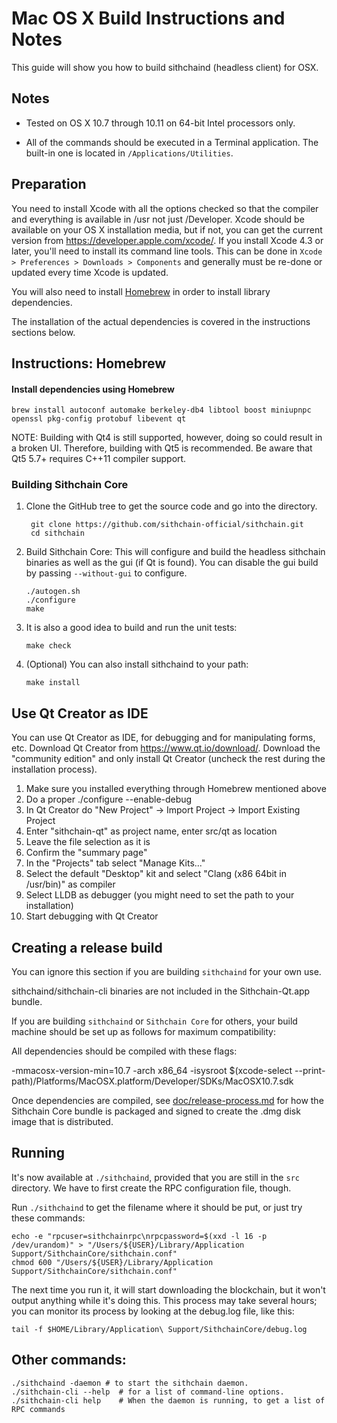 Mac OS X Build Instructions and Notes
====================================
This guide will show you how to build sithchaind (headless client) for OSX.

Notes
-----

* Tested on OS X 10.7 through 10.11 on 64-bit Intel processors only.

* All of the commands should be executed in a Terminal application. The
built-in one is located in `/Applications/Utilities`.

Preparation
-----------

You need to install Xcode with all the options checked so that the compiler
and everything is available in /usr not just /Developer. Xcode should be
available on your OS X installation media, but if not, you can get the
current version from https://developer.apple.com/xcode/. If you install
Xcode 4.3 or later, you'll need to install its command line tools. This can
be done in `Xcode > Preferences > Downloads > Components` and generally must
be re-done or updated every time Xcode is updated.

You will also need to install [Homebrew](http://brew.sh) in order to install library
dependencies.

The installation of the actual dependencies is covered in the instructions
sections below.

Instructions: Homebrew
----------------------

#### Install dependencies using Homebrew

    brew install autoconf automake berkeley-db4 libtool boost miniupnpc openssl pkg-config protobuf libevent qt

NOTE: Building with Qt4 is still supported, however, doing so could result in a broken UI. Therefore, building with Qt5 is recommended. Be aware that Qt5 5.7+ requires C++11 compiler support.

### Building Sithchain Core

1. Clone the GitHub tree to get the source code and go into the directory.

        git clone https://github.com/sithchain-official/sithchain.git
        cd sithchain

2.  Build Sithchain Core:
    This will configure and build the headless sithchain binaries as well as the gui (if Qt is found).
    You can disable the gui build by passing `--without-gui` to configure.

        ./autogen.sh
        ./configure
        make

3.  It is also a good idea to build and run the unit tests:

        make check

4.  (Optional) You can also install sithchaind to your path:

        make install

Use Qt Creator as IDE
------------------------
You can use Qt Creator as IDE, for debugging and for manipulating forms, etc.
Download Qt Creator from https://www.qt.io/download/. Download the "community edition" and only install Qt Creator (uncheck the rest during the installation process).

1. Make sure you installed everything through Homebrew mentioned above
2. Do a proper ./configure --enable-debug
3. In Qt Creator do "New Project" -> Import Project -> Import Existing Project
4. Enter "sithchain-qt" as project name, enter src/qt as location
5. Leave the file selection as it is
6. Confirm the "summary page"
7. In the "Projects" tab select "Manage Kits..."
8. Select the default "Desktop" kit and select "Clang (x86 64bit in /usr/bin)" as compiler
9. Select LLDB as debugger (you might need to set the path to your installation)
10. Start debugging with Qt Creator

Creating a release build
------------------------
You can ignore this section if you are building `sithchaind` for your own use.

sithchaind/sithchain-cli binaries are not included in the Sithchain-Qt.app bundle.

If you are building `sithchaind` or `Sithchain Core` for others, your build machine should be set up
as follows for maximum compatibility:

All dependencies should be compiled with these flags:

 -mmacosx-version-min=10.7
 -arch x86_64
 -isysroot $(xcode-select --print-path)/Platforms/MacOSX.platform/Developer/SDKs/MacOSX10.7.sdk

Once dependencies are compiled, see [doc/release-process.md](release-process.md) for how the Sithchain Core
bundle is packaged and signed to create the .dmg disk image that is distributed.

Running
-------

It's now available at `./sithchaind`, provided that you are still in the `src`
directory. We have to first create the RPC configuration file, though.

Run `./sithchaind` to get the filename where it should be put, or just try these
commands:

    echo -e "rpcuser=sithchainrpc\nrpcpassword=$(xxd -l 16 -p /dev/urandom)" > "/Users/${USER}/Library/Application Support/SithchainCore/sithchain.conf"
    chmod 600 "/Users/${USER}/Library/Application Support/SithchainCore/sithchain.conf"

The next time you run it, it will start downloading the blockchain, but it won't
output anything while it's doing this. This process may take several hours;
you can monitor its process by looking at the debug.log file, like this:

    tail -f $HOME/Library/Application\ Support/SithchainCore/debug.log

Other commands:
-------

    ./sithchaind -daemon # to start the sithchain daemon.
    ./sithchain-cli --help  # for a list of command-line options.
    ./sithchain-cli help    # When the daemon is running, to get a list of RPC commands
